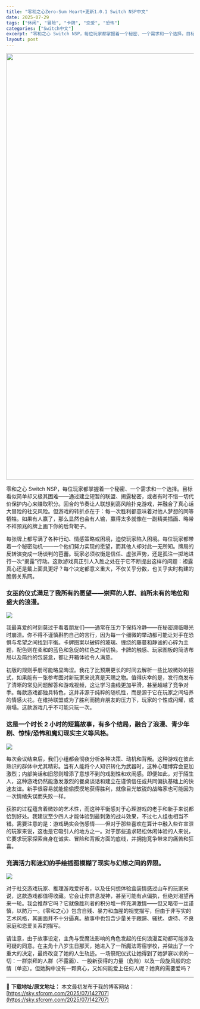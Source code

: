 ```yaml
---
title: "零和之心Zero-Sum Heart+更新1.0.1 Switch NSP中文"
date: 2025-07-29
tags: ["休闲", "冒险", "卡牌", "恋爱", "恐怖"]
categories: ["Switch中文"]
excerpt: "零和之心 Switch NSP，每位玩家都掌握着一个秘密、一个需求和一个选择。目标看似简单却又极其困难——通过建立短暂的联盟、揭露秘密，或者有时不惜一切代价保护内心来赚取积分。回合的节奏让人联想到高风险扑克游戏，并融合了真心话大冒险的社交风险。但游戏的转折点在于：每一次胜利都意味着对他人梦想的同等牺&hellip;"
layout: post
---
```


<img class="aligncenter size-full wp-image-142818" src="https://sky.sfcrom.com/wp-content/uploads/2025/07/2025073002433758.webp" alt="" width="700" height="1142" />

零和之心 Switch NSP，每位玩家都掌握着一个秘密、一个需求和一个选择。目标看似简单却又极其困难——通过建立短暂的联盟、揭露秘密，或者有时不惜一切代价保护内心来赚取积分。回合的节奏让人联想到高风险扑克游戏，并融合了真心话大冒险的社交风险。但游戏的转折点在于：每一次胜利都意味着对他人梦想的同等牺牲。如果有人赢了，那么显然也会有人输，赢得太多就像在一副精美插画、略带不祥预兆的牌上画下你的后背靶子。

每张牌上都写满了各种行动、情感策略或困境，迫使玩家陷入困境。每位玩家都带着一个秘密动机——一个他们努力实现的愿望，而其他人却对此一无所知。牌局的反转演变成一场谈判的芭蕾。玩家必须权衡是信任、虚张声势，还是孤注一掷地进行一次“揭露”行动。这款游戏真正引人入胜之处在于它不断提出这样的问题：袒露真心还是戴上面具更好？每个决定都意义重大，不仅关乎分数，也关乎实时构建的脆弱关系网。
<h3>女巫的仪式满足了我所有的愿望——崇拜的人群、前所未有的地位和盛大的浪漫。</h3>
<img src="https://img-eshop.cdn.nintendo.net/i/adbcf7ec04b0df3b4adba29b7071a72c08562f95c07fff5649294c4ccf4c2b21.jpg?w=1000" />

我最喜爱的时刻莫过于看着朋友们——通常在压力下保持冷静——在秘密濒临曝光时崩溃。你不得不谨慎斟酌自己的言行，因为每一个细微的举动都可能让对手在恐惧与希望之间找到平衡。卡牌图案以破碎的玻璃、缠绕的藤蔓和静谧的心碎为主题，配色则在柔和的蓝色和急促的红色之间切换。卡牌的触感、玩家图板的简洁布局以及简约的包装盒，都让开箱体验令人满意。

初版的规则手册可能略显晦涩。我花了比预期更长的时间去解析一些比较微妙的招式，如果能有一张参考图对新玩家来说真是天赐之物。值得庆幸的是，发行商发布了清晰的常见问题解答和游戏视频，这让学习曲线更加平滑，甚至超越了竞争对手。每款游戏都独具特色，这并非源于纯粹的随机性，而是源于它在玩家之间培养的情感火花。在维持联盟或为了胜利而抛弃朋友的压力下，玩家的个性或闪耀，或崩塌。这款游戏几乎不可能只玩一次。
<h3>这是一个时长 2 小时的短篇故事，有多个结局，融合了浪漫、青少年剧、惊悚/恐怖和魔幻现实主义等风格。</h3>
<img src="https://img-eshop.cdn.nintendo.net/i/e54c27bc0f2d8c26ce160f652ecd9ceb66f34e01a9663b5b886ba41ccc0eda4f.jpg?w=1000" />

每次会议结束后，我们小组都会彻夜分析各种决策、动机和背叛。这种游戏在彼此熟识的群体中尤其精彩。当有人能将个人知识转化为武器时，这种心理博弈会更加激烈；内部笑话和旧怨则增添了意想不到的戏剧性和欢闹感。即便如此，对于陌生人，这种游戏仍然能激发激烈的餐桌谈话和建立在谨慎信任或共同偏执基础上的快速友谊。新手很容易就能偷偷摸摸地获得胜利，就像目光敏锐的战略家也可能因为一次情绪失误而失败一样。

获胜的过程蕴含着微妙的艺术性，而这种平衡感对于心理游戏的老手和新手来说都恰到好处。我建议至少四人才能体验到最刺激的战斗效果，不过七人组也相当不错。需要注意的是：游戏确实会伤感情——但对于那些喜欢在算计中融入些许宣泄的玩家来说，这也是它吸引人的地方之一。对于那些追求轻松休闲体验的人来说，它要求玩家探索自身在诚实、冒险和背叛方面的底线，并拥抱竞争带来的痛苦和狂喜。
<h3>充满活力和迷幻的手绘插图模糊了现实与幻想之间的界限。</h3>
<img src="https://img-eshop.cdn.nintendo.net/i/cc3f23d40f61a7647d0361ce99cd7e4ed302a59ea87ea7cdbc4ad7d58892d6b6.jpg?w=1000" />

对于社交游戏玩家、推理游戏爱好者，以及任何想体验盒装情感过山车的玩家来说，这款游戏都值得收藏。它会让你屏息凝神，甚至可能有点偏执，但绝对渴望再来一轮。我会推荐它吗？它就像胜利者的积分堆一样充满激情——但又略带一丝谨慎，以防万一。《零和之心》包含自残、暴力和血腥的视觉描写，但由于非写实的艺术风格，其画面并不十分逼真。故事中也包含少量关于跟踪、骚扰、虐待、不良家庭和恋爱关系的描写。

请注意，由于故事设定，主角与受魔法影响的角色发起的任何浪漫互动都可能涉及可疑的同意。在主角十八岁生日那天，她进入了一所魔法寄宿学校，并做出了一个重大的决定，最终改变了她的人生轨迹。一场祭祀仪式让她得到了她梦寐以求的一切：一群崇拜的人群（不露面）、一股新获得的力量（危险）以及一段旋风般的恋情（单恋）。但她胸中没有一颗真心，又如何能爱上任何人呢？她真的需要爱吗？

---
📖 **下载地址/原文地址：** 本文最初发布于我的博客网站：[https://sky.sfcrom.com/2025/07/142707](https://sky.sfcrom.com/2025/07/142707)
